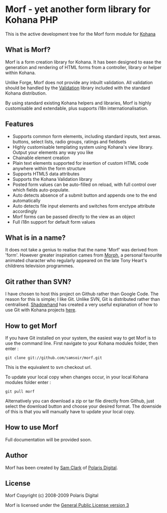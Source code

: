 # Morf - yet another form library for Kohana PHP

This is the active development tree for the Morf form module for [Kohana](http://www.kohanaphp.com)

## What is Morf?

Morf is a form creation library for Kohana. It has been designed to ease the generation and rendering of HTML forms from a controller, library or helper within Kohana.

Unlike Forge, Morf does not provide any inbuilt validation. All validation should be handled by the [Validation](http://docs.kohanaphp.com/libraries/validation) library included with the standard Kohana distribution.

By using standard existing Kohana helpers and libraries, Morf is highly customisable and extendable, plus supports i18n internationalisation.

## Features

  -	Supports common form elements, including standard inputs, text areas. buttons, select lists, radio groups, ratings and fieldsets
  -	Highly customisable templating system using Kohana's view library. Output your elements any way you like
  -	Chainable element creation
  -	Plain text elements supported for insertion of custom HTML code anywhere within the form structure
  -	Supports HTML5 data attributes
  -	Supports the Kohana Validation library
  -	Posted form values can be auto-filled on reload, with full control over which fields auto-populate.
  -	Auto detects absence of a submit button and appends one to the end automatically
  -	Auto detects file input elements and switches form enctype attribute accordingly
  -	Morf forms can be passed directly to the view as an object
  -	Full i18n support for default form values

## What is in a name?

It does not take a genius to realise that the name 'Morf' was derived from 'form'. However greater inspiration cames from [Morph](http://uk.youtube.com/watch?v=jSMRPKM1evk), a personal favourite animated character who regularly appeared on the late Tony Heart's childrens television programmes.

## Git rather than SVN?

I have chosen to host this project on Github rather than Google Code. The reason for this is simple; I like Git. Unlike SVN, Git is distributed rather than centralised. [Shadowhand](http://github.com/shadowhand) has created a very useful explanation of how to use Git with Kohana projects [here](http://github.com/kohana/kohana/tree/master/README.markdown).

## How to get Morf

If you have Git installed on your system, the easiest way to get Morf is to use the command line. First navigate to your Kohana modules folder, then enter :

	git clone git://github.com/samsoir/morf.git

This is the equivalent to svn checkout url.

To update your local copy when changes occur, in your local Kohana modules folder enter :

	git pull morf

Alternatively you can download a zip or tar file directly from Github, just select the download button and choose your desired format. The downside of this is that you will manually have to update your local copy.

## How to use Morf

Full documentation will be provided soon.

## Author

Morf has been created by [Sam Clark](http://sam.clark.name) of [Polaris Digital](http://polaris-digital.com).

## License

Morf Copyright (c) 2008-2009 Polaris Digital

Morf is licensed under the [General Public License version 3](http://www.gnu.org/licenses/gpl-3.0.html)